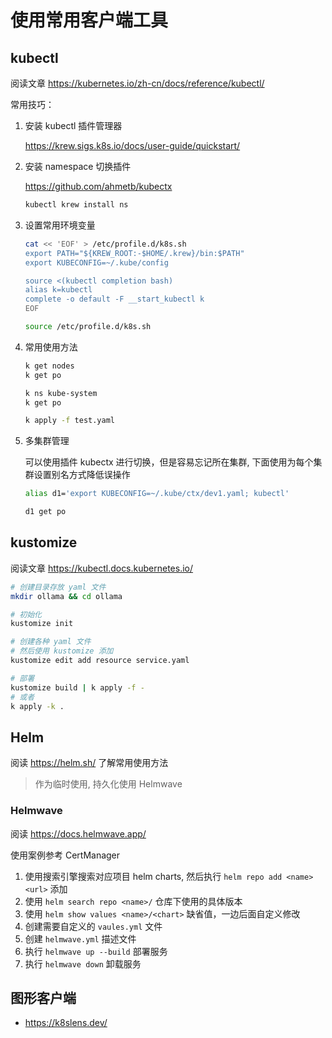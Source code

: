# 使用常用客户端工具

## kubectl

阅读文章 https://kubernetes.io/zh-cn/docs/reference/kubectl/

常用技巧：

1. 安装 kubectl 插件管理器

   https://krew.sigs.k8s.io/docs/user-guide/quickstart/

2. 安装 namespace 切换插件

   https://github.com/ahmetb/kubectx

   ```sh
   kubectl krew install ns
   ```

3. 设置常用环境变量

   ```sh
   cat << 'EOF' > /etc/profile.d/k8s.sh
   export PATH="${KREW_ROOT:-$HOME/.krew}/bin:$PATH"
   export KUBECONFIG=~/.kube/config

   source <(kubectl completion bash)
   alias k=kubectl
   complete -o default -F __start_kubectl k
   EOF

   source /etc/profile.d/k8s.sh
   ```

4. 常用使用方法

   ```sh
   k get nodes
   k get po

   k ns kube-system
   k get po

   k apply -f test.yaml
   ```

5. 多集群管理

   可以使用插件 kubectx 进行切换，但是容易忘记所在集群, 下面使用为每个集群设置别名方式降低误操作

   ```sh
   alias d1='export KUBECONFIG=~/.kube/ctx/dev1.yaml; kubectl'

   d1 get po
   ```

## kustomize

阅读文章 https://kubectl.docs.kubernetes.io/

```sh
# 创建目录存放 yaml 文件
mkdir ollama && cd ollama

# 初始化
kustomize init

# 创建各种 yaml 文件
# 然后使用 kustomize 添加
kustomize edit add resource service.yaml

# 部署
kustomize build | k apply -f -
# 或者
k apply -k .
```

## Helm

阅读 https://helm.sh/ 了解常用使用方法

> 作为临时使用, 持久化使用 Helmwave

### Helmwave

阅读 https://docs.helmwave.app/

使用案例参考 CertManager

1. 使用搜索引擎搜索对应项目 helm charts, 然后执行 `helm repo add <name> <url>` 添加
2. 使用 `helm search repo <name>/` 仓库下使用的具体版本
3. 使用 `helm show values <name>/<chart>` 缺省值，一边后面自定义修改
4. 创建需要自定义的 `vaules.yml` 文件
5. 创建 `helmwave.yml` 描述文件
6. 执行 `helmwave up --build` 部署服务
7. 执行 `helmwave down` 卸载服务

## 图形客户端

- https://k8slens.dev/
